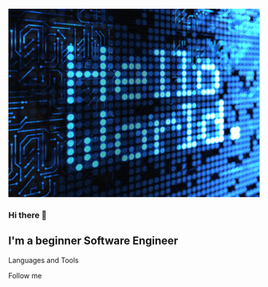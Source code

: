 

[![Header](https://github.com/mal91r/mal91r/blob/main/asseets/1624375043_23-phonoteka_org-p-oboi-programmista-krasivo-28.jpg)](https://t.me/mal91r)
### Hi there 👋

## I'm a beginner Software Engineer

Languages and Tools

Follow me

<!--
**mal91r/mal91r** is a ✨ _special_ ✨ repository because its `README.md` (this file) appears on your GitHub profile.

Here are some ideas to get you started:

- 🔭 I’m currently working on ...
- 🌱 I’m currently learning ...
- 👯 I’m looking to collaborate on ...
- 🤔 I’m looking for help with ...
- 💬 Ask me about ...
- 📫 How to reach me: ...
- 😄 Pronouns: ...
- ⚡ Fun fact: ...
-->
